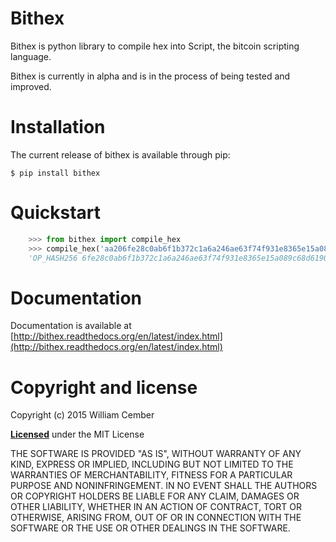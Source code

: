 # Bithex #

Bithex is python library to compile hex into Script, the bitcoin scripting language.

Bithex is currently in alpha and is in the process of being tested and improved.

# Installation #
The current release of bithex is available through pip:

    $ pip install bithex

# Quickstart #

```python
	>>> from bithex import compile_hex
	>>> compile_hex('aa206fe28c0ab6f1b372c1a6a246ae63f74f931e8365e15a089c68d619000000000087')
	'OP_HASH256 6fe28c0ab6f1b372c1a6a246ae63f74f931e8365e15a089c68d6190000000000 OP_EQUAL'
```

# Documentation #

Documentation is available at [http://bithex.readthedocs.org/en/latest/index.html](http://bithex.readthedocs.org/en/latest/index.html)

# Copyright and license #

Copyright (c) 2015 William Cember

[**Licensed**](https://github.com/wcember/bithex/blob/master/LICENSE) under the MIT License

THE SOFTWARE IS PROVIDED "AS IS", WITHOUT WARRANTY OF ANY KIND, EXPRESS OR IMPLIED, INCLUDING BUT NOT LIMITED TO THE WARRANTIES OF MERCHANTABILITY, FITNESS FOR A PARTICULAR PURPOSE AND NONINFRINGEMENT. IN NO EVENT SHALL THE AUTHORS OR COPYRIGHT HOLDERS BE LIABLE FOR ANY CLAIM, DAMAGES OR OTHER LIABILITY, WHETHER IN AN ACTION OF CONTRACT, TORT OR OTHERWISE, ARISING FROM, OUT OF OR IN CONNECTION WITH THE SOFTWARE OR THE USE OR OTHER DEALINGS IN THE SOFTWARE.